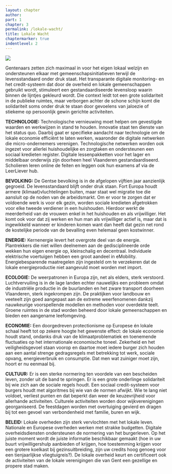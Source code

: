 ```yaml
---
layout: chapter
author: 
part: 1
chapter: 3
permalink: /lokale-wacht/
title: Lokale Wacht
chaptermarker: true
indentlevel: 2
---
```


<a href="{{ site.baseurl }}/images/Ruimte_3.jpg" data-lightbox="Lokale Wacht"><img src="{{ site.baseurl }}/images/Ruimte_3.jpg"></a>

Gentenaars zetten zich maximaal in voor het eigen lokaal welzijn en ondersteunen elkaar met gemeenschapsinitiatieven terwijl de levensstandaard onder druk staat. Het transparante digitale monitoring- en het credit-systeem dat door de overheid en lokale gemeenschappen gebruikt wordt, stimuleert een gestandaardiseerde levensloop waarin binnen de lijntjes gekleurd wordt. Die context leidt tot een grote solidariteit in de publieke ruimtes, maar verborgen achter de schone schijn komt die solidariteit soms onder druk te staan door gevoelens van jaloezie of stiekeme op persoonlijk gewin gerichte activiteiten. 

**TECHNOLOGIE:** Technologische vernieuwing moet helpen om gevestigde waarden en werkwijzen in stand te houden. Innovatie staat ten dienste van het status quo. Daarbij gaat er specifieke aandacht naar technologie om de lokale economie efficiënt te laten werken, waaronder de digitale netwerken die micro-ondernemers verenigen.  Technologische netwerken worden ook ingezet voor allerlei huishoudelijke en zorgtaken en ondersteunen een sociaal
kredieten register. Digitale lessenpakketten voor het lager en middelbaar onderwijs zijn doorheen heel Vlaanderen gestandaardiseerd. Scholieren leren online de feiten en leggen ook hun examens af via de LeerLiever hub. 

**BEVOLKING:** De Gentse bevolking is in de afgelopen vijftien jaar aanzienlijk gegroeid. De levensstandaard blijft onder druk staan. Fort Europa houdt armere (klimaat)vluchtelingen buiten, maar staat wel migratie toe die aansluit op de noden van de arbeidsmarkt. Om er voor te zorgen dat er voldoende werk is voor elk gezin, worden sociale kredieten afgetrokken voor elke tweede verdiener in een huishouden. Hierdoor werkt de meerderheid van de vrouwen enkel in het huishouden en als vrijwilliger. Het komt ook voor dat zij werken en hun man als vrijwilliger actief is, maar dat is ingewikkeld wanneer er kinderen komen want dan heeft dat gezin net rond de kostelijke periode van de bevalling even helemaal geen kostwinner. 

**ENERGIE:** Kernenergie levert het overgrote deel van de energie. Plantrekkers die niet willen deelnemen aan de gedisciplineerde orde wekken hun eigen energie op, kleinschalig en decentraal.  Individuele elektrische voertuigen hebben een groot aandeel in eMobility. Energiebesparende maatregelen zijn ingesteld om te verzekeren dat de lokale energieproductie niet aangevuld moet worden met import.
 
**ECOLOGIE:** De weerpatronen in Europa zijn, net als elders, sterk verstoord. Luchtvervuiling is in de lage landen echter nauwelijks een probleem omdat de industriële productie in de buurlanden en het zware transport doorheen Vlaanderen, sterk ingekrompen zijn. De praktijken voor landbouw en veeteelt zijn goed aangepast aan de extreme weerfenomenen dankzij nauwkeurige voorspellende modellen en methoden voor overdekte teelt. Groene ruimtes in de stad worden beheerd door lokale gemeenschappen en bieden een aangename leefomgeving. 

**ECONOMIE:** Een doorgedreven protectionisme op Europese én lokale schaal heeft tot op zekere hoogte het gewenste effect: de lokale economie houdt stand, ondanks  druk van de klimaatproblematiek en toenemende fluctuaties op het internationale economische toneel. Zekerheid en het veiligheidsgevoel staan voorop en daartoe moet iedere burger zich houden aan een aantal strenge gedragsregels met betrekking tot werk, sociale opvang, energieverbruik en consumptie. Dat men wat zuiniger moet zijn, hoort er nu eenmaal bij. 

**CULTUUR:** Er is een sterke normering ten voordele van een bescheiden leven, zonder uit de band te springen. Er is een grote onderlinge solidariteit bij wie zich aan de sociale regels houdt. Een sociaal credit-systeem voor burgers houdt met algoritmes bij wie van de normen afwijkt. Wie te lang niet voldoet, verliest punten en dat beperkt dan weer de keuzevrijheid voor allerhande activiteiten. Culturele activiteiten worden door wijkverenigingen georganiseerd. De feestdagen worden met overtuiging gevierd en dragen bij tot een gevoel van verbondenheid met familie, buren en wijk. 

**BELEID:** Lokale overheden zijn sterk vervlochten met het lokale leven. Nationale en Europese overheden werken met strakke budgetten. Digitale overheidsdiensten ondersteunen de normering van het burgerleven. Op het juiste moment wordt de juiste informatie beschikbaar gemaakt (hoe in uw buurt vrijwilligershulp aanbieden of krijgen, hoe toestemming krijgen voor een grotere koelkast bij gezinsuitbreiding, zijn uw credits hoog genoeg voor een tienjaarlijkse vliegtuigreis?). De lokale overheid keurt en certificeert ook de activiteiten van de lokale verenigingen die van Gent een gezellige en propere stad maken. 

